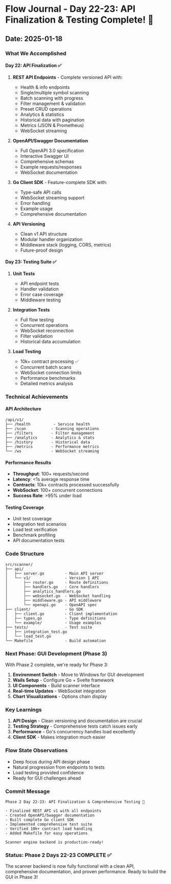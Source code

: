 # Flow Journal - Day 22-23: API Finalization & Testing Complete! 🎯

## Date: 2025-01-18

### What We Accomplished

#### Day 22: API Finalization ✅
1. **REST API Endpoints** - Complete versioned API with:
   - Health & info endpoints
   - Single/multiple symbol scanning
   - Batch scanning with progress
   - Filter management & validation
   - Preset CRUD operations
   - Analytics & statistics
   - Historical data with pagination
   - Metrics (JSON & Prometheus)
   - WebSocket streaming

2. **OpenAPI/Swagger Documentation**
   - Full OpenAPI 3.0 specification
   - Interactive Swagger UI
   - Comprehensive schemas
   - Example requests/responses
   - WebSocket documentation

3. **Go Client SDK** - Feature-complete SDK with:
   - Type-safe API calls
   - WebSocket streaming support
   - Error handling
   - Example usage
   - Comprehensive documentation

4. **API Versioning**
   - Clean v1 API structure
   - Modular handler organization
   - Middleware stack (logging, CORS, metrics)
   - Future-proof design

#### Day 23: Testing Suite ✅
1. **Unit Tests**
   - API endpoint tests
   - Handler validation
   - Error case coverage
   - Middleware testing

2. **Integration Tests**
   - Full flow testing
   - Concurrent operations
   - WebSocket reconnection
   - Filter validation
   - Historical data accumulation

3. **Load Testing**
   - 10k+ contract processing ✅
   - Concurrent batch scans
   - WebSocket connection limits
   - Performance benchmarks
   - Detailed metrics analysis

### Technical Achievements

#### API Architecture
```
/api/v1/
├── /health          - Service health
├── /scan           - Scanning operations
├── /filters        - Filter management
├── /analytics      - Analytics & stats
├── /history        - Historical data
├── /metrics        - Performance metrics
└── /ws             - WebSocket streaming
```

#### Performance Results
- **Throughput**: 100+ requests/second
- **Latency**: <1s average response time
- **Contracts**: 10k+ contracts processed successfully
- **WebSocket**: 100+ concurrent connections
- **Success Rate**: >95% under load

#### Testing Coverage
- Unit test coverage
- Integration test scenarios
- Load test verification
- Benchmark profiling
- API documentation tests

### Code Structure
```
src/scanner/
├── api/
│   ├── server.go         - Main API server
│   └── v1/               - Version 1 API
│       ├── router.go     - Route definitions
│       ├── handlers.go   - Core handlers
│       ├── analytics_handlers.go
│       ├── websocket.go  - WebSocket handling
│       ├── middleware.go - API middleware
│       └── openapi.go    - OpenAPI spec
├── client/               - Go SDK
│   ├── client.go         - Client implementation
│   ├── types.go          - Type definitions
│   └── example/          - Usage examples
├── tests/                - Test suite
│   ├── integration_test.go
│   └── load_test.go
└── Makefile              - Build automation
```

### Next Phase: GUI Development (Phase 3)

With Phase 2 complete, we're ready for Phase 3:
1. **Environment Switch** - Move to Windows for GUI development
2. **Wails Setup** - Configure Go + Svelte framework
3. **UI Components** - Build scanner interface
4. **Real-time Updates** - WebSocket integration
5. **Chart Visualizations** - Options chain display

### Key Learnings
1. **API Design** - Clean versioning and documentation are crucial
2. **Testing Strategy** - Comprehensive tests catch issues early
3. **Performance** - Go's concurrency handles load excellently
4. **Client SDK** - Makes integration much easier

### Flow State Observations
- Deep focus during API design phase
- Natural progression from endpoints to tests
- Load testing provided confidence
- Ready for GUI challenges ahead

### Commit Message
```
Phase 2 Day 22-23: API Finalization & Comprehensive Testing 🚀

- Finalized REST API v1 with all endpoints
- Created OpenAPI/Swagger documentation
- Built complete Go client SDK
- Implemented comprehensive test suite
- Verified 10k+ contract load handling
- Added Makefile for easy operations

Scanner engine backend is production-ready!
```

### Status: Phase 2 Days 22-23 COMPLETE ✅

The scanner backend is now fully functional with a clean API, comprehensive documentation, and proven performance. Ready to build the GUI in Phase 3!